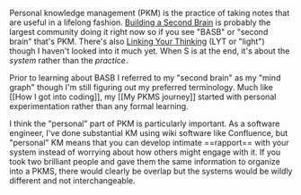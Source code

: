 Personal knowledge management (PKM) is the practice of taking notes that are useful in a lifelong fashion. [Building a Second Brain](https://www.buildingasecondbrain.com/) is probably the largest community doing it right now so if you see "BASB" or "second brain" that's PKM. There's also [Linking Your Thinking](https://www.linkingyourthinking.com/) (LYT or "light") though I haven't looked into it much yet. When S is at the end, it's about the *system* rather than the *practice*.

Prior to learning about BASB I referred to my "second brain" as my "mind graph" though I'm still figuring out my preferred terminology. Much like [[How I got into coding]], my [[My PKMS journey]] started with personal experimentation rather than any formal learning.

I think the "personal" part of PKM is particularly important. As a software engineer, I've done substantial KM using wiki software like Confluence, but "personal" KM means that you can develop intimate ==rapport== with your system instead of worrying about how others might engage with it. If you took two brilliant people and gave them the same information to organize into a PKMS, there would clearly be overlap but the systems would be wildly different and not interchangeable.
